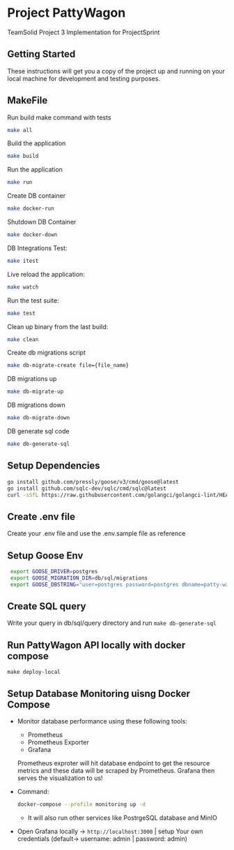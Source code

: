 # Project PattyWagon

TeamSolid Project 3 Implementation for ProjectSprint

## Getting Started

These instructions will get you a copy of the project up and running on your local machine for development and testing purposes.

## MakeFile

Run build make command with tests

```bash
make all
```

Build the application

```bash
make build
```

Run the application

```bash
make run
```

Create DB container

```bash
make docker-run
```

Shutdown DB Container

```bash
make docker-down
```

DB Integrations Test:

```bash
make itest
```

Live reload the application:

```bash
make watch
```

Run the test suite:

```bash
make test
```

Clean up binary from the last build:

```bash
make clean
```

Create db migrations script

```bash
make db-migrate-create file={file_name}
```

DB migrations up

```bash
make db-migrate-up
```

DB migrations down

```bash
make db-migrate-down
```

DB generate sql code

```bash
make db-generate-sql
```

## Setup Dependencies

```bash
go install github.com/pressly/goose/v3/cmd/goose@latest
go install github.com/sqlc-dev/sqlc/cmd/sqlc@latest
curl -sSfL https://raw.githubusercontent.com/golangci/golangci-lint/HEAD/install.sh | sh -s -- -b $(go env GOPATH)/bin v2.4.0
```

## Create .env file

Create your .env file and use the .env.sample file as reference

## Setup Goose Env

```bash
 export GOOSE_DRIVER=postgres
 export GOOSE_MIGRATION_DIR=db/sql/migrations
 export GOOSE_DBSTRING="user=postgres password=postgres dbname=patty-wagon-dev host=localhost port=5432 sslmode=disable"
```

## Create SQL query

Write your query in db/sql/query directory and run `make db-generate-sql`

## Run PattyWagon API locally with docker compose 
```
make deploy-local
```

## Setup Database Monitoring uisng Docker Compose
- Monitor database performance using these following tools:
  - Prometheus
  - Prometheus Exporter
  - Grafana

  Prometheus exproter will hit database endpoint to get the resource metrics and these data will be scraped by Prometheus. Grafana then serves the visualization to us!
- Command:
  ```bash
  docker-compose --profile monitoring up -d
  ```
  * It will also run other services like PostrgeSQL database and MinIO

- Open Grafana locally -> `http://localhost:3000`
  | setup Your own credentials (default-> username: admin | password: admin)
